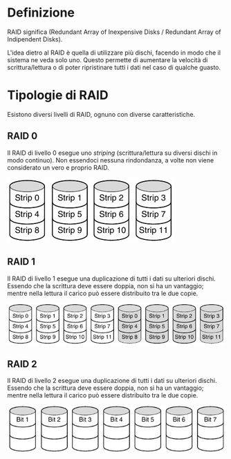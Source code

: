 # Definizione
RAID significa (Redundant Array of Inexpensive Disks / Redundant Array of Indipendent Disks).

L'idea dietro al RAID è quella di utilizzare più dischi, facendo in modo che il sistema ne veda solo uno. Questo permette di aumentare la velocità di scrittura/lettura o di poter ripristinare tutti i dati nel caso di qualche guasto.


# Tipologie di RAID
Esistono diversi livelli di RAID, ognuno con diverse caratteristiche.

## RAID 0
Il RAID di livello 0 esegue uno _striping_ (scrittura/lettura su diversi dischi in modo continuo).
Non essendoci nessuna rindondanza, a volte non viene considerato un vero e proprio RAID.

![](../../assets/img/tps/raid0-20210102180007.png)

## RAID 1
Il RAID di livello 1 esegue una duplicazione di tutti i dati su ulteriori dischi.
Essendo che la scrittura deve essere doppia, non si ha un vantaggio; mentre nella lettura il carico può essere distribuito tra le due copie.

![](../../assets/img/tps/raid1-20210102180236.png)

## RAID 2
Il RAID di livello 2 esegue una duplicazione di tutti i dati su ulteriori dischi.
Essendo che la scrittura deve essere doppia, non si ha un vantaggio; mentre nella lettura il carico può essere distribuito tra le due copie.

![](../../assets/img/tps/raid2-20210102180539.png)